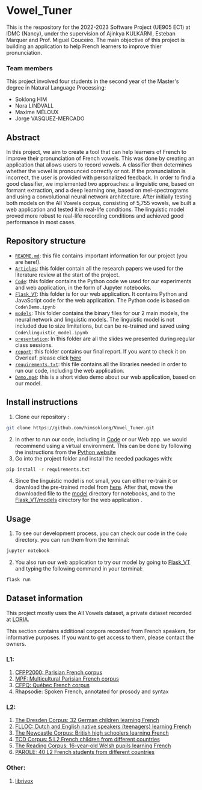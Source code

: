 # Vowel_Tuner
This is the respository for the 2022-2023 Software Project (UE905 EC1) at IDMC (Nancy), under the supervision of Ajinkya KULKARNI, Esteban Marquer and Prof. Miguel Couceiro. The main objective of this project is building an application to help French learners to improve thier pronunciation. 

### Team members
This project involved four students in the second year of the Master's degree in Natural Language Processing:
- Soklong HIM
- Nora LINDVALL
- Maxime MÉLOUX
- Jorge VASQUEZ-MERCADO

## Abstract
In this project, we aim to create a tool that can help learners of French to improve their pronunciation
of French vowels. This was done by creating an application that allows users to record vowels. A
classifier then determines whether the vowel is pronounced correctly or not. If the pronunciation
is incorrect, the user is provided with personalized feedback. In order to find a good classifier, we
implemented two approaches: a linguistic one, based on formant extraction, and a deep learning one,
based on mel-spectrograms and using a convolutional neural network architecture. After initially
testing both models on the All Vowels corpus, consisting of 5,755 vowels, we built a web application
and tested it in real-life conditions. The linguistic model proved more robust to real-life recording
conditions and achieved good performance in most cases.

## Repository structure
- [`README.md`](README.md): this file contains important information for our project (you are here!).
- [`Articles`](Articles): this folder contain all the research papers we used for the literature review at the start of the project.
- [`Code`](Code): this folder contains the Python code we used for our experiments and web application, in the form of Jupyter notebooks.
- [`Flask_VT`](Flask_VT): this folder is for our web application. It contains Python and JavaScript code for the web application. The Python code is based on `Code\Demo.ipynb`
- [`models`](models): This folder contains the binary files for our 2 main models, the neural network and linguistic models. The linguistic model is not included due to size limitations, but can be re-trained and saved using `Code\linguistic_model.ipynb`
- [`presentation`](presentations): In this folder are all the slides we presented during regular class sessions.
- [`report`](report): this folder contains our final report. If you want to check it on Overleaf. please click [here](https://www.overleaf.com/read/xqkbxvckrjmb)
- [`requirements.txt`](requirements.txt): this file contains all the libraries needed in order to run our code, including the web application.
- [`Demo.mp4`](Demo.mp4): this is a short video demo about our web application, based on our model.


## Install instructions
1. Clone our repository :
```sh
git clone https://github.com/himsoklong/Vowel_Tuner.git
```
2. In other to run our code, including in [Code](Code) or our Web app. we would recommend using a virtual environment. This can be done by following the instructions from the [Python website](https://packaging.python.org/en/latest/guides/installing-using-pip-and-virtual-environments/)
3. Go into the project folder and install the needed packages with:
```sh
pip install -r requirements.txt
```
4. Since the linguistic model is not small, you can either re-train it or download the pre-trained model from [here](https://drive.google.com/file/d/1nBFxNZoF8leMtTDfmYM7-CxfD_1kwddB/view?usp=share_link). After that, move the downloaded file to the [model](models) directory for notebooks, and to the [Flask_VT/models](Flask_VT/models) directory for the web application
.
## Usage
1. To see our development process, you can check our code in the `Code` directory.
you can run them from the terminal:
```sh
jupyter notebook
```

2. You also run our web application to try our model by going to [Flask_VT](Flask_VT) and typing the following command in your terminal:
```sh
flask run
```


## Dataset information
This project mostly uses the All Vowels dataset, a private dataset recorded at [LORIA](https://www.loria.fr/fr/).

This section contains additional corpora recorded from French speakers, for informative purposes. If you want to get access to them, please contact the owners.
### L1:
1. [CFPP2000: Parisian French corpus](https://cocoon.huma-num.fr/exist/crdo/meta/cocoon-8bc96a4e-9899-30e4-99be-c72d216eb38b)
2. [MPF: Multicultural Parisian French corpus](https://www.ortolang.fr/market/corpora/mpf/)
3. [CFPQ: Québec French corpus](https://applis.flsh.usherbrooke.ca/cfpq/)
4. Rhapsodie: Spoken French, annotated for prosody and syntax

### L2:
1. [The Dresden Corpus: 32 German children learning French](https://slabank.talkbank.org/access/French/Dresden.html)
2. [FLLOC: Dutch and English native speakers (teenagers) learning French](https://ota.bodleian.ox.ac.uk/repository/xmlui/handle/20.500.12024/2495)
3. [The Newcastle Corpus: British high schoolers learning French](https://slabank.talkbank.org/access/French/Newcastle.html)
4. [TCD Corpus: 5 L2 French children from different countries](https://slabank.talkbank.org/access/French/TCD.html)
5. [The Reading Corpus: 16-year-old Welsh pupils learning French](https://slabank.talkbank.org/access/French/Reading.html)
6. [PAROLE: 40 L2 French students from different countries](https://slabank.talkbank.org/access/English/PAROLE.html)

### Other:
1. [librivox](https://librivox.org/search?primary_key=2&search_category=language&search_page=1&search_form=get_results)
